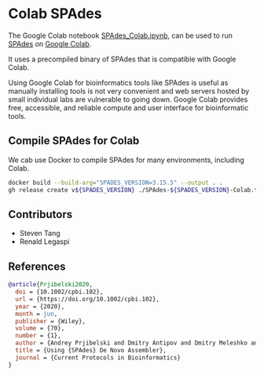 # Colab SPAdes

The Google Colab notebook
[SPAdes_Colab.ipynb](https://colab.research.google.com/github/steventango/colab-spades/blob/main/SPAdes_Colab.ipynb),
can be used to run [SPAdes](https://github.com/ablab/spades) on [Google
Colab](https://colab.research.google.com/).

It uses a precompiled binary of SPAdes that is compatible with Google
Colab.

Using Google Colab for bioinformatics tools like SPAdes is useful as manually installing
tools is not very convenient and web servers hosted by small individual labs are vulnerable
to going down. Google Colab provides free, accessible, and reliable compute and user interface
for bioinformatic tools.


## Compile SPAdes for Colab

We cab use Docker to compile SPAdes for many environments, including Colab.

```bash
docker build --build-arg="SPADES_VERSION=3.15.5" --output . .
gh release create v${SPADES_VERSION} ./SPAdes-${SPADES_VERSION}-Colab.tar.gz
```

## Contributors
- Steven Tang
- Renald Legaspi

## References

```bibtex
@article{Prjibelski2020,
  doi = {10.1002/cpbi.102},
  url = {https://doi.org/10.1002/cpbi.102},
  year = {2020},
  month = jun,
  publisher = {Wiley},
  volume = {70},
  number = {1},
  author = {Andrey Prjibelski and Dmitry Antipov and Dmitry Meleshko and Alla Lapidus and Anton Korobeynikov},
  title = {Using {SPAdes} De Novo Assembler},
  journal = {Current Protocols in Bioinformatics}
}
```

